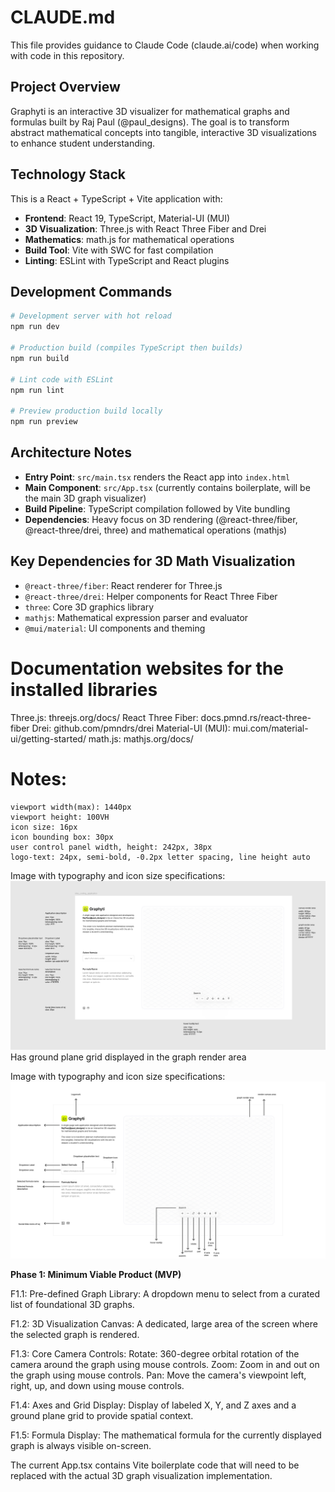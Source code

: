 # CLAUDE.md

This file provides guidance to Claude Code (claude.ai/code) when working with code in this repository.

## Project Overview

Graphyti is an interactive 3D visualizer for mathematical graphs and formulas built by Raj Paul (@paul_designs). The goal is to transform abstract mathematical concepts into tangible, interactive 3D visualizations to enhance student understanding.

## Technology Stack

This is a React + TypeScript + Vite application with:
- **Frontend**: React 19, TypeScript, Material-UI (MUI)
- **3D Visualization**: Three.js with React Three Fiber and Drei
- **Mathematics**: math.js for mathematical operations
- **Build Tool**: Vite with SWC for fast compilation
- **Linting**: ESLint with TypeScript and React plugins

## Development Commands

```bash
# Development server with hot reload
npm run dev

# Production build (compiles TypeScript then builds)
npm run build

# Lint code with ESLint
npm run lint

# Preview production build locally
npm run preview
```

## Architecture Notes

- **Entry Point**: `src/main.tsx` renders the React app into `index.html`
- **Main Component**: `src/App.tsx` (currently contains boilerplate, will be the main 3D graph visualizer)
- **Build Pipeline**: TypeScript compilation followed by Vite bundling
- **Dependencies**: Heavy focus on 3D rendering (@react-three/fiber, @react-three/drei, three) and mathematical operations (mathjs)

## Key Dependencies for 3D Math Visualization

- `@react-three/fiber`: React renderer for Three.js
- `@react-three/drei`: Helper components for React Three Fiber
- `three`: Core 3D graphics library
- `mathjs`: Mathematical expression parser and evaluator
- `@mui/material`: UI components and theming


# Documentation websites for the installed libraries
Three.js: threejs.org/docs/
React Three Fiber: docs.pmnd.rs/react-three-fiber
Drei: github.com/pmndrs/drei
Material-UI (MUI): mui.com/material-ui/getting-started/
math.js: mathjs.org/docs/


# Notes:
    viewport width(max): 1440px
    viewport height: 100VH
    icon size: 16px 
    icon bounding box: 30px
    user control panel width, height: 242px, 38px
    logo-text: 24px, semi-bold, -0.2px letter spacing, line height auto 


Image with typography and icon size specifications:
![alt text](image.png)
Has ground plane grid displayed in the graph render area


Image with typography and icon size specifications:
![alt text](<Graph Visualizer/annotations.png>)


**Phase 1: Minimum Viable Product (MVP)**

F1.1: Pre-defined Graph Library: A dropdown menu to select from a curated list of foundational 3D graphs. 

F1.2: 3D Visualization Canvas:
A dedicated, large area of the screen where the selected graph is rendered.

F1.3: Core Camera Controls:
Rotate: 360-degree orbital rotation of the camera around the graph using mouse controls.
Zoom: Zoom in and out on the graph using mouse controls.
Pan: Move the camera's viewpoint left, right, up, and down using mouse controls.

F1.4: Axes and Grid Display:
Display of labeled X, Y, and Z axes and a ground plane grid to provide spatial context.

F1.5: Formula Display:
The mathematical formula for the currently displayed graph is always visible on-screen.



The current App.tsx contains Vite boilerplate code that will need to be replaced with the actual 3D graph visualization implementation.